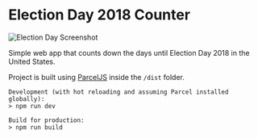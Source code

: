 # Election Day 2018 Counter

![Election Day Screenshot]()

Simple web app that counts down the days until Election Day 2018 in the United States.

Project is built using [ParcelJS](https://parceljs.org/) inside the `/dist` folder.

```
Development (with hot reloading and assuming Parcel installed globally):
> npm run dev

Build for production:
> npm run build
```

